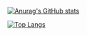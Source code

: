 [![Anurag's GitHub stats](https://github-readme-stats.vercel.app/api?username=213am&count_private=true)](https://github.com/anuraghazra/github-readme-stats)

[![Top Langs](https://github-readme-stats.vercel.app/api/top-langs/?username=213am&hide=python)](https://github.com/anuraghazra/github-readme-stats)

